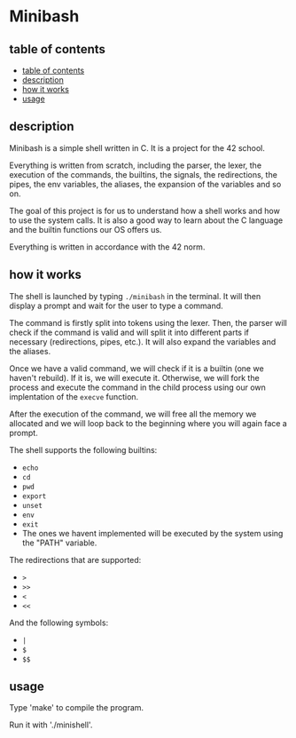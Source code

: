 # Minibash

## table of contents

- [table of contents](#table-of-contents)
- [description](#description)
- [how it works](#how-it-works)
- [usage](#usage)

## description

Minibash is a simple shell written in C. It is a project for the 42 school.

Everything is written from scratch, including the parser, the lexer, the execution of the commands, the builtins, the signals, the redirections, the pipes, the env variables, the aliases, the expansion of the variables and so on.

The goal of this project is for us to understand how a shell works and how to use the system calls.
It is also a good way to learn about the C language and the builtin functions our OS offers us.

Everything is written in accordance with the 42 norm.

## how it works

The shell is launched by typing `./minibash` in the terminal. It will then display a prompt and wait for the user to type a command.

The command is firstly split into tokens using the lexer. Then, the parser will check if the command is valid and will split it into different parts if necessary (redirections, pipes, etc.).
It will also expand the variables and the aliases.

Once we have a valid command, we will check if it is a builtin (one we haven't rebuild). If it is, we will execute it. Otherwise, we will fork the process and execute the command in the child process using our own implentation of the `execve` function.

After the execution of the command, we will free all the memory we allocated and we will loop back to the beginning where you will again face a prompt.

The shell supports the following builtins:

- `echo`
- `cd`
- `pwd`
- `export`
- `unset`
- `env`
- `exit`
- The ones we havent implemented will be executed by the system using the "PATH" variable.

The redirections that are supported:
- `>` 
- `>>` 
- `<`
- `<<`

And the following symbols:

- `|`
- `$`
- `$$`

## usage

Type 'make' to compile the program.

Run it with './minishell'.
